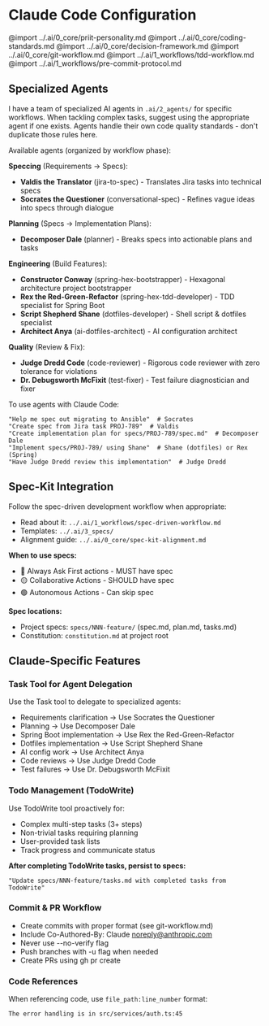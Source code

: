 # Claude Code Configuration

<!-- Import shared agent-agnostic core -->
@import ../.ai/0_core/priit-personality.md
@import ../.ai/0_core/coding-standards.md
@import ../.ai/0_core/decision-framework.md
@import ../.ai/0_core/git-workflow.md
@import ../.ai/1_workflows/tdd-workflow.md
@import ../.ai/1_workflows/pre-commit-protocol.md

## Specialized Agents

I have a team of specialized AI agents in `.ai/2_agents/` for specific workflows.
When tackling complex tasks, suggest using the appropriate agent if one exists.
Agents handle their own code quality standards - don't duplicate those rules here.

Available agents (organized by workflow phase):

**Speccing** (Requirements → Specs):
- **Valdis the Translator** (jira-to-spec) - Translates Jira tasks into technical specs
- **Socrates the Questioner** (conversational-spec) - Refines vague ideas into specs through dialogue

**Planning** (Specs → Implementation Plans):
- **Decomposer Dale** (planner) - Breaks specs into actionable plans and tasks

**Engineering** (Build Features):
- **Constructor Conway** (spring-hex-bootstrapper) - Hexagonal architecture project bootstrapper
- **Rex the Red-Green-Refactor** (spring-hex-tdd-developer) - TDD specialist for Spring Boot
- **Script Shepherd Shane** (dotfiles-developer) - Shell script & dotfiles specialist
- **Architect Anya** (ai-dotfiles-architect) - AI configuration architect

**Quality** (Review & Fix):
- **Judge Dredd Code** (code-reviewer) - Rigorous code reviewer with zero tolerance for violations
- **Dr. Debugsworth McFixit** (test-fixer) - Test failure diagnostician and fixer

To use agents with Claude Code:
```
"Help me spec out migrating to Ansible"  # Socrates
"Create spec from Jira task PROJ-789"  # Valdis
"Create implementation plan for specs/PROJ-789/spec.md"  # Decomposer Dale
"Implement specs/PROJ-789/ using Shane"  # Shane (dotfiles) or Rex (Spring)
"Have Judge Dredd review this implementation"  # Judge Dredd
```

## Spec-Kit Integration

Follow the spec-driven development workflow when appropriate:
- Read about it: `../.ai/1_workflows/spec-driven-workflow.md`
- Templates: `../.ai/3_specs/`
- Alignment guide: `../.ai/0_core/spec-kit-alignment.md`

**When to use specs:**
- 🔴 Always Ask First actions - MUST have spec
- 🟡 Collaborative Actions - SHOULD have spec
- 🟢 Autonomous Actions - Can skip spec

**Spec locations:**
- Project specs: `specs/NNN-feature/` (spec.md, plan.md, tasks.md)
- Constitution: `constitution.md` at project root

## Claude-Specific Features

### Task Tool for Agent Delegation
Use the Task tool to delegate to specialized agents:
- Requirements clarification → Use Socrates the Questioner
- Planning → Use Decomposer Dale
- Spring Boot implementation → Use Rex the Red-Green-Refactor
- Dotfiles implementation → Use Script Shepherd Shane
- AI config work → Use Architect Anya
- Code reviews → Use Judge Dredd Code
- Test failures → Use Dr. Debugsworth McFixit

### Todo Management (TodoWrite)
Use TodoWrite tool proactively for:
- Complex multi-step tasks (3+ steps)
- Non-trivial tasks requiring planning
- User-provided task lists
- Track progress and communicate status

**After completing TodoWrite tasks, persist to specs:**
```
"Update specs/NNN-feature/tasks.md with completed tasks from TodoWrite"
```

### Commit & PR Workflow
- Create commits with proper format (see git-workflow.md)
- Include Co-Authored-By: Claude <noreply@anthropic.com>
- Never use --no-verify flag
- Push branches with -u flag when needed
- Create PRs using gh pr create

### Code References
When referencing code, use `file_path:line_number` format:
```
The error handling is in src/services/auth.ts:45
```
